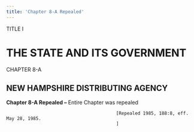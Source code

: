 ```yaml
---
title: 'Chapter 8-A Repealed'
---
```


TITLE I
                                             
THE STATE AND ITS GOVERNMENT
============================

CHAPTER 8-A
                                             
NEW HAMPSHIRE DISTRIBUTING AGENCY
---------------------------------

**Chapter 8-A Repealed –** Entire Chapter was repealed


                                             [Repealed 1985, 188:8, eff. May 28, 1985.
                                             ]
